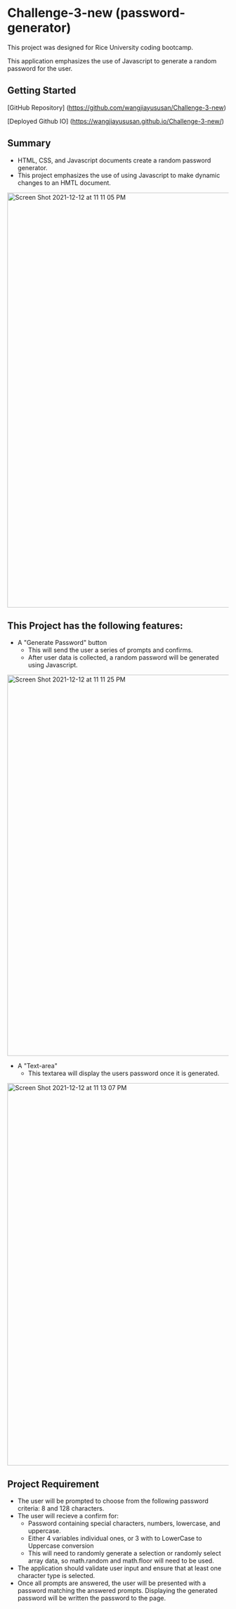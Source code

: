 # Challenge-3-new (password-generator)
This project was designed for Rice University coding bootcamp.

This application emphasizes the use of Javascript to generate a random password for the user.

## Getting Started
[GitHub Repository] (https://github.com/wangjiayususan/Challenge-3-new)

[Deployed Github IO] (https://wangjiayususan.github.io/Challenge-3-new/)

## Summary
- HTML, CSS, and Javascript documents create a random password generator.
- This project emphasizes the use of using Javascript to make dynamic changes to an HMTL document.
<img width="944" alt="Screen Shot 2021-12-12 at 11 11 05 PM" src="https://user-images.githubusercontent.com/93291904/145755912-fe3d9642-23a6-4f1b-b5a2-03e94b38bf28.png">

## This Project has the following features:
- A "Generate Password" button
  - This will send the user a series of prompts and confirms.
  - After user data is collected, a random password will be generated using Javascript.
<img width="867" alt="Screen Shot 2021-12-12 at 11 11 25 PM" src="https://user-images.githubusercontent.com/93291904/145755933-30de4a42-a5fa-4ee6-8b8e-86494c23cf04.png">

- A "Text-area"
  - This textarea will display the users password once it is generated.
<img width="870" alt="Screen Shot 2021-12-12 at 11 13 07 PM" src="https://user-images.githubusercontent.com/93291904/145756060-32afecf6-4007-482c-a168-d92f2013e94c.png">

## Project Requirement
- The user will be prompted to choose from the following password criteria: 8 and 128 characters.
- The user will recieve a confirm for:
  - Password containing special characters, numbers, lowercase, and uppercase.
  - Either 4 variables individual ones, or 3 with to LowerCase to Uppercase conversion
  - This will need to randomly generate a selection or randomly select array data, so math.random and math.floor will need to be used.
- The application should validate user input and ensure that at least one character type is selected.
- Once all prompts are answered, the user will be presented with a password matching the answered prompts. Displaying the generated password will be written the password to the page.
